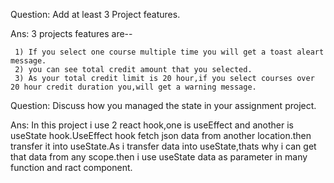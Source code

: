Question: Add at least 3 Project features.

Ans: 3 projects features are--

     1) If you select one course multiple time you will get a toast aleart message.
     2) you can see total credit amount that you selected.
     3) As your total credit limit is 20 hour,if you select courses over 20 hour credit duration you,will get a warning message.



  Question: Discuss how you managed the state in your assignment project.   

  Ans: In this project i use 2 react hook,one is useEffect and another is useState hook.UseEffect hook fetch json data from another location.then transfer it into useState.As i transfer data into useState,thats why i can get that data from any scope.then i use useState data as parameter in many function and ract component.